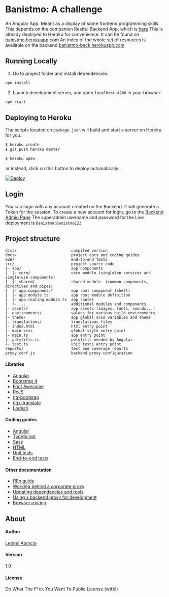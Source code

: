 # Banistmo: A challenge

An Angular App. Meant as a display of some frontend programming skills. This depends on the companion Restful Backend App, which is [here](https://github.com/sansagara/banistmo-backend)
This is already deployed to Heroku for convenience. It can be found on [banistmo.herokuapp.com](http://banistmo.herokuapp.com/login)
An index of the whole set of resources is available on the backend [banistmo-back.herokuapp.com](http://banistmo-back.herokuapp.com/index.html)

## Running Locally

1. Go to project folder and install dependencies:
 ```bash
 npm install
 ```
 
2. Launch development server, and open `localhost:4200` in your browser:
 ```bash
 npm start
 ```
 

## Deploying to Heroku

The scripts located on `package.json` will build and start a server on Heroku for you.

```sh
$ heroku create
$ git push heroku master

$ heroku open
```
or instead, click on this button to deploy automatically:

[![Deploy](https://www.herokucdn.com/deploy/button.png)](https://github.com/sansagara/banistmo)

## Login
You can login with any account created on the Backend. It will generate a Token for the session.
To create a new account for login, go to the [Backend Admin Page](http://banistmo-back.herokuapp.com/admin/)
The superadmin username and password for the Live deployment is `Banistmo:Banistmo123`

## Project structure

```
dist/                        compiled version
docs/                        project docs and coding guides
e2e/                         end-to-end tests
src/                         project source code
|- app/                      app components
|  |- core/                  core module (singleton services and single-use components)
|  |- shared/                shared module  (common components, directives and pipes)
|  |- app.component.*        app root component (shell)
|  |- app.module.ts          app root module definition
|  |- app-routing.module.ts  app routes
|  +- ...                    additional modules and components
|- assets/                   app assets (images, fonts, sounds...)
|- environments/             values for various build environments
|- theme/                    app global scss variables and theme
|- translations/             translations files
|- index.html                html entry point
|- main.scss                 global style entry point
|- main.ts                   app entry point
|- polyfills.ts              polyfills needed by Angular
+- test.ts                   unit tests entry point
reports/                     test and coverage reports
proxy.conf.js                backend proxy configuration
```

#### Libraries

- [Angular](https://angular.io)
- [Bootstrap 4](https://v4-alpha.getbootstrap.com)
- [Font Awesome](http://fontawesome.io)
- [RxJS](http://reactivex.io/rxjs)
- [ng-bootsrap](https://ng-bootstrap.github.io/)
- [ngx-translate](https://github.com/ngx-translate/core)
- [Lodash](https://lodash.com)

#### Coding guides

- [Angular](docs/coding-guides/angular.md)
- [TypeScript](docs/coding-guides/typescript.md)
- [Sass](docs/coding-guides/sass.md)
- [HTML](docs/coding-guides/html.md)
- [Unit tests](docs/coding-guides/unit-tests.md)
- [End-to-end tests](docs/coding-guides/e2e-tests.md)

#### Other documentation

- [I18n guide](docs/i18n.md)
- [Working behind a corporate proxy](docs/corporate-proxy.md)
- [Updating dependencies and tools](docs/updating.md)
- [Using a backend proxy for development](docs/backend-proxy.md)
- [Browser routing](docs/routing.md)


## About
#### Author
[Leonel Atencio](http://blog.leonelatencio.com)
#### Version
1.0
#### License
Do What The F*ck You Want To Public License (wtfpl)

